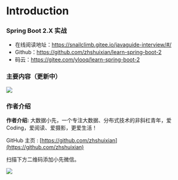 # Introduction


### Spring Boot 2.X 实战

- 在线阅读地址：https://snailclimb.gitee.io/javaguide-interview/#/
- Github：https://github.com/zhshuixian/learn-spring-boot-2
- 码云：https://gitee.com/ylooq/learn-spring-boot-2

### 主要内容（更新中）

![](https://gitee.com/ylooq/learn-spring-boot-2/raw/master/image/image-20200206005313773.png)

### 作者介绍

**作者介绍:**  大数据小先，一个专注大数据、分布式技术的非斜杠青年，爱Coding，爱阅读、爱摄影，更爱生活！

GitHub 主页 : [https://github.com/zhshuixian](https://github.com/zhshuixian)

扫描下方二维码添加小先微信。

![](https://gitee.com/ylooq/image-repository/raw/master/image2020/20200412114306.jpg)